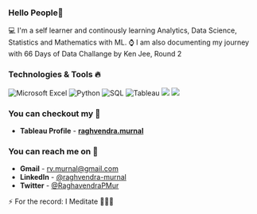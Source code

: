 ### Hello People👋

💻 I'm a self learner and continously learning Analytics, Data Science, Statistics and Mathematics with ML.
⌚️ I am also documenting my journey with 66 Days of Data Challange by Ken Jee, Round 2

### Technologies & Tools 🔥
![Microsoft Excel](https://img.shields.io/badge/Microsoft_Excel-217346?style=for-the-badge&logo=microsoft-excel&logoColor=white) 
![Python](https://img.shields.io/badge/python-3670A0?style=for-the-badge&logo=python&logoColor=ffdd54)
![SQL](https://img.shields.io/badge/SQL-217346?style=for-the-badge&logo=microsoft-sql&logoColor=white)
![Tableau](https://img.shields.io/badge/Tableau-E97627?style=for-the-badge&logo=Tableau&logoColor=white) 
<img src="https://img.shields.io/badge/pandas-%23150458.svg?style=for-the-badge&logo=pandas&logoColor=white">
<img src="https://img.shields.io/badge/numpy-%23013243.svg?style=for-the-badge&logo=numpy&logoColor=white">

### You can checkout my 📇

- **Tableau Profile** - **[raghvendra.murnal](https://public.tableau.com/profile/raghvendra.murnal#!/)**

### You can reach me on 📧 

- **Gmail** - rv.murnal@gmail.com 
- **LinkedIn** - <a href="https://www.linkedin.com/in/raghvendra-murnal/"> @raghvendra-murnal</a>
- **Twitter** - <a href="https://twitter.com/RaghavendraPMur/"> @RaghavendraPMur</a>

⚡ For the record: I Meditate 🧘🏽‍♂️

